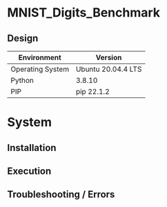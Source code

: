 # MNIST_Digits_Benchmark
## Design

| Environment      | Version            |
| ---------------- | ------------------ |
| Operating System | Ubuntu 20.04.4 LTS |
| Python           | 3.8.10 |
| PIP              | pip 22.1.2 |


# System 
## Installation
## Execution
## Troubleshooting / Errors
